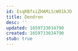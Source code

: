 ```yaml
---
id: EsqRBfxiZHAMi1cWO1kJO
title: Dendron
desc: ''
updated: 1659733034790
created: 1659733034790
stub: true
---
```


